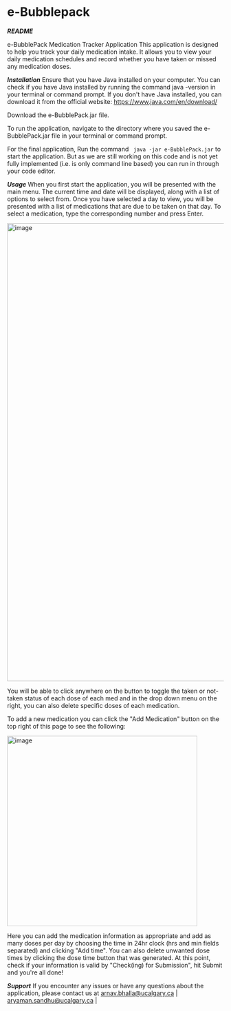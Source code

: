 # e-Bubblepack

**_README_**

e-BubblePack Medication Tracker Application
This application is designed to help you track your daily medication intake. It allows you to view your daily medication schedules and record whether you have taken or missed any medication doses.

**_Installation_**
Ensure that you have Java installed on your computer. You can check if you have Java installed by running the command java -version in your terminal or command prompt. If you don't have Java installed, you can download it from the official website: https://www.java.com/en/download/

Download the e-BubblePack.jar file.

To run the application, navigate to the directory where you saved the e-BubblePack.jar file in your terminal or command prompt.

For the final application, Run the command ` java -jar e-BubblePack.jar` to start the application. But as we are still working on this code and is not yet fully implemented (i.e. is only command line based) you can run in through your code editor.

**_Usage_**
When you first start the application, you will be presented with the main menu. The current time and date will be displayed, along with a list of options to select from. Once you have selected a day to view, you will be presented with a list of medications that are due to be taken on that day. To select a medication, type the corresponding number and press Enter.

<img width="1064" alt="image" src="https://user-images.githubusercontent.com/78885017/224504863-23ce5d8e-50ea-4471-baf5-eb6c2e8a2b64.png">

You will be able to click anywhere on the button to toggle the taken or not-taken status of each dose of each med and in the drop down menu on the right, you can also delete specific doses of each medication.

To add a new medication you can click the "Add Medication" button on the top right of this page to see the following:

<img width="442" alt="image" src="https://user-images.githubusercontent.com/78885017/224504996-a8e74dde-0fef-4825-8da0-4bb251e403de.png">

Here you can add the medication information as appropriate and add as many doses per day by choosing the time in 24hr clock (hrs and min fields separated)
and clicking "Add time". You can also delete unwanted dose times by clicking the dose time button that was generated.
At this point, check if your information is valid by "Check(ing) for Submission", hit Submit and you're all done!

**_Support_**
If you encounter any issues or have any questions about the application, please contact us at
arnav.bhalla@ucalgary.ca | aryaman.sandhu@ucalgary.ca |
